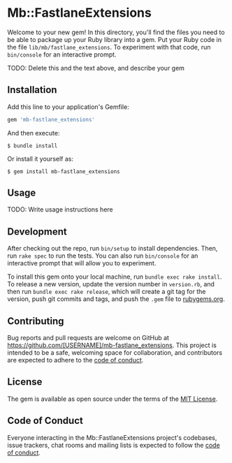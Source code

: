 # Mb::FastlaneExtensions

Welcome to your new gem! In this directory, you'll find the files you need to be able to package up your Ruby library into a gem. Put your Ruby code in the file `lib/mb/fastlane_extensions`. To experiment with that code, run `bin/console` for an interactive prompt.

TODO: Delete this and the text above, and describe your gem

## Installation

Add this line to your application's Gemfile:

```ruby
gem 'mb-fastlane_extensions'
```

And then execute:

    $ bundle install

Or install it yourself as:

    $ gem install mb-fastlane_extensions

## Usage

TODO: Write usage instructions here

## Development

After checking out the repo, run `bin/setup` to install dependencies. Then, run `rake spec` to run the tests. You can also run `bin/console` for an interactive prompt that will allow you to experiment.

To install this gem onto your local machine, run `bundle exec rake install`. To release a new version, update the version number in `version.rb`, and then run `bundle exec rake release`, which will create a git tag for the version, push git commits and tags, and push the `.gem` file to [rubygems.org](https://rubygems.org).

## Contributing

Bug reports and pull requests are welcome on GitHub at https://github.com/[USERNAME]/mb-fastlane_extensions. This project is intended to be a safe, welcoming space for collaboration, and contributors are expected to adhere to the [code of conduct](https://github.com/[USERNAME]/mb-fastlane_extensions/blob/master/CODE_OF_CONDUCT.md).


## License

The gem is available as open source under the terms of the [MIT License](https://opensource.org/licenses/MIT).

## Code of Conduct

Everyone interacting in the Mb::FastlaneExtensions project's codebases, issue trackers, chat rooms and mailing lists is expected to follow the [code of conduct](https://github.com/[USERNAME]/mb-fastlane_extensions/blob/master/CODE_OF_CONDUCT.md).

